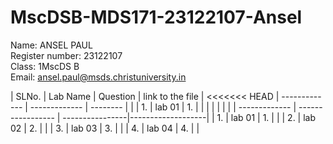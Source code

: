 # MscDSB-MDS171-23122107-Ansel

Name: ANSEL PAUL           
Register number: 23122107   
Class: 1MscDS B  
Email: ansel.paul@msds.christuniversity.in        

| SLNo.         | Lab Name          | Question        |  link to the file | 
<<<<<<< HEAD
| ------------- | -------------     | --------        |                   |
|        1.     |     lab 01        |       1.        |                   |
|               |                   |                 |                   |
| ------------- | ----------------- | ----------------|-------------------|
|        1.     |     lab 01        |        1.       |                   |
|        2.     |     lab 02        |        2.       |                   |
|        3.     |     lab 03        |        3.       |                   |
|        4.     |     lab 04        |        4.       |                   |

